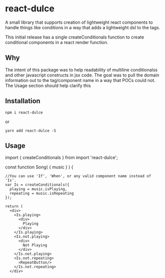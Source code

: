 # react-dulce

A small library that supports creation of lightweight react components to handle things like conditions in a way that adds a lightweight dsl to the tags.

This initial release has a single createConditionals function to create conditional components in a react render function.

## Why

The intent of this package was to help readability of multiline conditionalss and other javascript constructs in jsx code. The goal was to pull the domain information out to the tag/component name in a way that POCs could not. The Usage section should help clarify this

## Installation

  `npm i react-dulce`
  
  or
  

  `yarn add react-dulce -S`

## Usage

  import { createConditionals } from import 'react-dulce';

  const function Song( { music } ) {

    //You can use 'If', 'When', or any valid component name instead of 'Is'.
    var Is = createConditionals({
      playing = music.isPlaying,
      repeating = music.isRepeating
    });

    return (
      <div>
        <Is.playing>
          <div>
            Playing
          </div>
        </Is.playing>
        <Is.not.playing>
          <div>
            Not Playing
          </div>
        </Is.not.playing>
        <Is.not.repeating>
          <RepeatButton/>
        </Is.not.repeating>
      </div>

  
  



